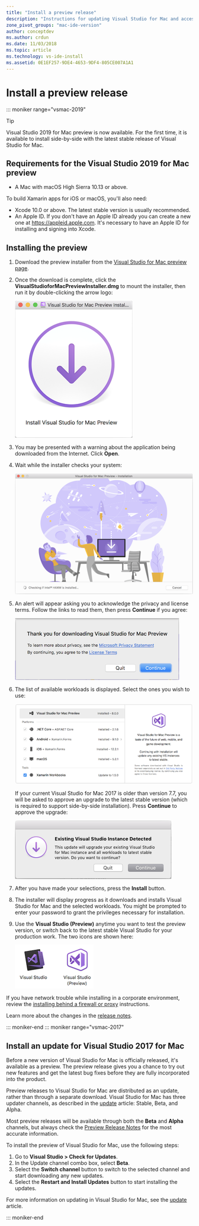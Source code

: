 ```yaml
---
title: "Install a preview release"
description: "Instructions for updating Visual Studio for Mac and accessing preview releases, including the Visual Studio 2019 for Mac previews."
zone_pivot_groups: "mac-ide-version"
author: conceptdev
ms.author: crdun
ms.date: 11/03/2018
ms.topic: article
ms.technology: vs-ide-install
ms.assetid: 0E1EF257-9DE4-4653-9DF4-805CE007A1A1
---
```

# Install a preview release

::: moniker range="vsmac-2019"

> [!TIP]
> Visual Studio 2019 for Mac preview is now available. For the first time, it is available to install side-by-side with the latest stable release of Visual Studio for Mac.

## Requirements for the Visual Studio 2019 for Mac preview

* A Mac with macOS High Sierra 10.13 or above.

To build Xamarin apps for iOS or macOS, you'll also need:

* Xcode 10.0 or above. The latest stable version is usually recommended.
* An Apple ID. If you don't have an Apple ID already you can create a new one at https://appleid.apple.com. It's necessary to have an Apple ID for installing and signing into Xcode.

## Installing the preview

1. Download the preview installer from the [Visual Studio for Mac preview page](https://aka.ms/vs4mac-preview).
2. Once the download is complete, click the **VisualStudioforMacPreviewInstaller.dmg** to mount the installer, then run it by double-clicking the arrow logo:

    [![Click the large arrow to begin installation](media/install-preview-installer-sml.png)](media/install-preview-installer.png#lightbox)

3. You may be presented with a warning about the application being downloaded from the Internet. Click **Open**.
4. Wait while the installer checks your system:

    [![The installer checks your system for installed components](media/install-preview-checking-sml.png)](media/install-preview-checking.png#lightbox)

5. An alert will appear asking you to acknowledge the privacy and license terms. Follow the links to read them, then press **Continue** if you agree:

    [![Follow the links to the privacy and terms, then continue if you agree](media/install-preview-privacy-sml.png)](media/install-preview-privacy.png#lightbox)

6. The list of available workloads is displayed. Select the ones you wish to use:

    [![Choose which optional workload features you would like to install](media/install-preview-selection-sml.png)](media/install-preview-selection.png#lightbox)

    If your current Visual Studio for Mac 2017 is older than version 7.7, you will be asked to approve an upgrade to the latest stable version (which is required to support side-by-side installation). Press **Continue** to approve the upgrade:

    ![Upgrading the stable version to 7.7 is required](media/install-preview-older-upgrade.png)

7. After you have made your selections, press the **Install** button.
8. The installer will display progress as it downloads and installs Visual Studio for Mac and the selected workloads. You might be prompted to enter your password to grant the privileges necessary for installation.
9. Use the **Visual Studio (Preview)** anytime you want to test the preview version, or switch back to the latest stable Visual Studio for your production work. The two icons are shown here:

    ![Stable and preview icon differences](media/install-preview-icons-sml.png)

If you have network trouble while installing in a corporate environment, review the [installing behind a firewall or proxy](https://docs.microsoft.com/visualstudio/mac/installation#install-visual-studio-for-mac-behind-a-firewall-or-proxy-server) instructions.

Learn more about the changes in the [release notes](https://docs.microsoft.com/visualstudio/releasenotes/vs2019-mac-preview-relnotes).

::: moniker-end
::: moniker range="vsmac-2017"

## Install an update for Visual Studio 2017 for Mac

Before a new version of Visual Studio for Mac is officially released, it's available as a preview. The preview release gives you a chance to try out new features and get the latest bug fixes before they are fully incorporated into the product.

Preview releases to Visual Studio for Mac are distributed as an update, rather than through a separate download. Visual Studio for Mac has three updater channels, as described in the [update](update.md) article: Stable, Beta, and Alpha.

Most preview releases will be available through both the **Beta** and **Alpha** channels, but always check the [Preview Release Notes](/visualstudio/releasenotes/vs2017-mac-preview-relnotes) for the most accurate information.

To install the preview of Visual Studio for Mac, use the following steps:

1. Go to **Visual Studio > Check for Updates**.
2. In the Update channel combo box, select **Beta**.
3. Select the **Switch channel** button to switch to the selected channel and start downloading any new updates.
4. Select the **Restart and Install Updates** button to start installing the updates.

For more information on updating in Visual Studio for Mac, see the [update](update.md) article.

::: moniker-end